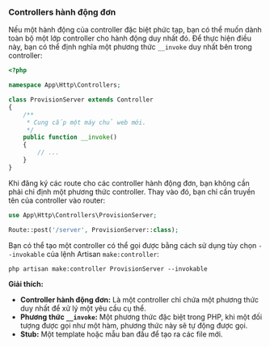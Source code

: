 ### Controllers hành động đơn

Nếu một hành động của controller đặc biệt phức tạp, bạn có thể muốn dành toàn bộ một lớp controller cho hành động duy nhất đó. Để thực hiện điều này, bạn có thể định nghĩa một phương thức `__invoke` duy nhất bên trong controller:

```php
<?php

namespace App\Http\Controllers;

class ProvisionServer extends Controller
{
    /**
     * Cung cấp một máy chủ web mới.
     */
    public function __invoke()
    {
        // ...
    }
}
```

Khi đăng ký các route cho các controller hành động đơn, bạn không cần phải chỉ định một phương thức controller. Thay vào đó, bạn chỉ cần truyền tên của controller vào router:

```php
use App\Http\Controllers\ProvisionServer;

Route::post('/server', ProvisionServer::class);
```

Bạn có thể tạo một controller có thể gọi được bằng cách sử dụng tùy chọn `--invokable` của lệnh Artisan `make:controller`:

```shell
php artisan make:controller ProvisionServer --invokable
```

**Giải thích:**

- **Controller hành động đơn:** Là một controller chỉ chứa một phương thức duy nhất để xử lý một yêu cầu cụ thể.
- **Phương thức `__invoke`:** Một phương thức đặc biệt trong PHP, khi một đối tượng được gọi như một hàm, phương thức này sẽ tự động được gọi.
- **Stub:** Một template hoặc mẫu ban đầu để tạo ra các file mới.
